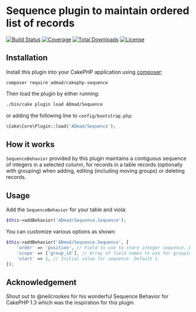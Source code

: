 # Sequence plugin to maintain ordered list of records

[![Build Status](https://img.shields.io/travis/ADmad/cakephp-sequence/master.svg?style=flat-square)](https://travis-ci.org/ADmad/cakephp-sequence)
[![Coverage](https://img.shields.io/coveralls/ADmad/cakephp-sequence/master.svg?style=flat-square)](https://coveralls.io/r/ADmad/cakephp-sequence)
[![Total Downloads](https://img.shields.io/packagist/dt/admad/cakephp-sequence.svg?style=flat-square)](https://packagist.org/packages/admad/cakephp-sequence)
[![License](https://img.shields.io/badge/license-MIT-blue.svg?style=flat-square)](LICENSE.txt)

## Installation

Install this plugin into your CakePHP application using [composer](http://getcomposer.org):

```
composer require admad/cakephp-sequence
```

Then load the plugin by either running:

```bash
./bin/cake plugin load ADmad/Sequence
```

or adding the following line to `config/bootstrap.php`:

```php
\Cake\Core\Plugin::load('ADmad/Sequence');
```

## How it works

`SequenceBehavior` provided by this plugin maintains a contiguous sequence of
integers in a selected column, for records in a table records (optionally with grouping)
when adding, editing (including moving groups) or deleting records.

## Usage

Add the `SequenceBehavior` for your table and viola:

```php
$this->addBehavior('ADmad/Sequence.Sequence');
```

You can customize various options as shown:

```php
$this->addBehavior('ADmad/Sequence.Sequence', [
    'order' => 'position', // Field to use to store integer sequence. Default "position".
    'scope' => ['group_id'], // Array of field names to use for grouping records. Default [].
    'start' => 1, // Initial value for sequence. Default 1.
]);
```

## Acknowledgement

Shout out to @neilcrookes for his wonderful Sequence Behavior for CakePHP 1.3 which was the inspiration for this plugin.
